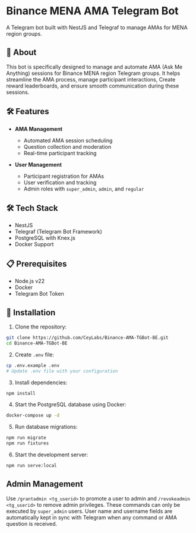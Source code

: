 # Binance MENA AMA Telegram Bot

A Telegram bot built with NestJS and Telegraf to manage AMAs for MENA region groups.

## 🚀 About

This bot is specifically designed to manage and automate AMA (Ask Me Anything) sessions for Binance MENA region Telegram groups. It helps streamline the AMA process, manage participant interactions, Create reward leaderboards, and ensure smooth communication during these sessions.

## 🛠 Features

- **AMA Management**
  - Automated AMA session scheduling
  - Question collection and moderation
  - Real-time participant tracking

- **User Management**
  - Participant registration for AMAs
  - User verification and tracking
  - Admin roles with `super_admin`, `admin`, and `regular`

## 🛠 Tech Stack

- NestJS
- Telegraf (Telegram Bot Framework)
- PostgreSQL with Knex.js
- Docker Support

## 📋 Prerequisites

- Node.js v22
- Docker
- Telegram Bot Token

## 🚀 Installation

1. Clone the repository:
```bash
git clone https://github.com/CeyLabs/Binance-AMA-TGBot-BE.git
cd Binance-AMA-TGBot-BE
```

2. Create `.env` file:
```bash
cp .env.example .env
# Update .env file with your configuration
```

3. Install dependencies:
```bash
npm install
```

4. Start the PostgreSQL database using Docker:
```bash
docker-compose up -d
```

5. Run database migrations:
```bash
npm run migrate
npm run fixtures
```

6. Start the development server:
```bash
npm run serve:local
```

## Admin Management

Use `/grantadmin <tg_userid>` to promote a user to admin and `/revokeadmin <tg_userid>` to remove admin privileges. These commands can only be executed by `super_admin` users.
User name and username fields are automatically kept in sync with Telegram when
any command or AMA question is received.
